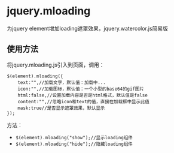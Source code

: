 # jquery.mloading
为jquery element增加loading遮罩效果，jquery.watercolor.js简易版


使用方法
------
将jquery.mloading.js引入到页面，调用：
```
$(element).mloading({
    text:"",//加载文字，默认值：加载中...
    icon:"",//加载图标，默认值：一个小型的base64的gif图片
    html:false,//设置加载内容是否是html格式，默认值是false
    content:"",//忽略icon和text的值，直接在加载框中显示此值
    mask:true//是否显示遮罩效果，默认显示
});
```

方法：
- ```$(element).mloading("show");//显示loading组件 ```
- ```$(element).mloading("hide");//隐藏loading组件 ```